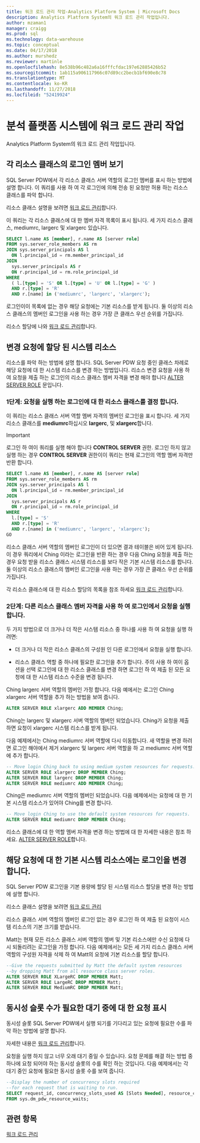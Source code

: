 ```yaml
---
title: 워크 로드 관리 작업-Analytics Platform System | Microsoft Docs
description: Analytics Platform System의 워크 로드 관리 작업입니다.
author: mzaman1
manager: craigg
ms.prod: sql
ms.technology: data-warehouse
ms.topic: conceptual
ms.date: 04/17/2018
ms.author: murshedz
ms.reviewer: martinle
ms.openlocfilehash: 8e538b96c482a6a16fffcfdac197e62885426b52
ms.sourcegitcommit: 1ab115a906117966c07d89cc2becb1bf690e8c78
ms.translationtype: MT
ms.contentlocale: ko-KR
ms.lasthandoff: 11/27/2018
ms.locfileid: "52419924"
---
```

# <a name="workload-management-tasks-in-analytics-platform-system"></a>분석 플랫폼 시스템에 워크 로드 관리 작업
Analytics Platform System의 워크 로드 관리 작업입니다.

## <a name="view-login-members-of-each-resource-class"></a>각 리소스 클래스의 로그인 멤버 보기
SQL Server PDW에서 각 리소스 클래스 서버 역할의 로그인 멤버를 표시 하는 방법에 설명 합니다. 이 쿼리를 사용 하 여 각 로그인에 의해 전송 된 요청만 허용 하는 리소스 클래스를 파악 합니다.  
  
리소스 클래스 설명을 보려면 [워크 로드 관리](workload-management.md)합니다.  
  
이 쿼리는 각 리소스 클래스에 대 한 멤버 자격 목록이 표시 됩니다. 세 가지 리소스 클래스, mediumrc, largerc 및 xlargerc 있습니다.  
  
```sql  
SELECT l.name AS [member], r.name AS [server role]  
FROM sys.server_role_members AS rm  
JOIN sys.server_principals AS l  
  ON l.principal_id = rm.member_principal_id  
JOIN  
  sys.server_principals AS r  
  ON r.principal_id = rm.role_principal_id  
WHERE  
  ( l.[type] = 'S' OR l.[type] = 'U' OR l.[type] = 'G' )  
  AND r.[type] = 'R'  
  AND r.[name] in ('mediumrc', 'largerc', 'xlargerc');  
```  
  
로그인이이 목록에 없는 경우 해당 요청에는 기본 리소스를 받게 됩니다. 둘 이상의 리소스 클래스의 멤버인 로그인을 사용 하는 경우 가장 큰 클래스 우선 순위를 가집니다.  
  
리소스 할당에 나와 [워크 로드 관리](workload-management.md)합니다.  
  
## <a name="change-the-system-resources-allocated-to-a-request"></a>변경 요청에 할당 된 시스템 리소스
리소스를 파악 하는 방법에 설명 합니다. SQL Server PDW 요청 중인 클래스 차례로 해당 요청에 대 한 시스템 리소스를 변경 하는 방법입니다. 리소스 변경 요청을 사용 하 여 요청을 제출 하는 로그인의 리소스 클래스 멤버 자격을 변경 해야 합니다 [ALTER SERVER ROLE](../t-sql/statements/alter-server-role-transact-sql.md) 문입니다.  
  
### <a name="step-1-determine-the-resource-class-for-the-login-running-the-request"></a>1단계: 요청을 실행 하는 로그인에 대 한 리소스 클래스를 결정 합니다.  
이 쿼리는 리소스 클래스 서버 역할 멤버 자격의 멤버인 로그인을 표시 합니다. 세 가지 리소스 클래스를 **mediumrc**하십시오 **largerc**, 및 **xlargerc**합니다.  
  
> [!IMPORTANT]  
> 로그인 하 여이 쿼리를 실행 해야 합니다 **CONTROL SERVER** 권한. 로그인 하지 않고 실행 하는 경우 **CONTROL SERVER** 권한이이 쿼리는 현재 로그인의 역할 멤버 자격만 반환 합니다.  
  
```sql  
SELECT l.name AS [member], r.name AS [server role]  
FROM sys.server_role_members AS rm  
JOIN sys.server_principals AS l  
  ON l.principal_id = rm.member_principal_id  
JOIN  
  sys.server_principals AS r  
  ON r.principal_id = rm.role_principal_id  
WHERE  
  l.[type] = 'S'   
  AND r.[type] = 'R'  
  AND r.[name] in ('mediumrc', 'largerc', 'xlargerc');  
GO  
```  
  
리소스 클래스 서버 역할의 멤버인 로그인이 더 있으면 결과 테이블은 비어 있게 됩니다. 이 경우 쿼리에서 Ching 이라는 로그인을 반환 하는 경우 다음 Ching 요청을 제출 하는 경우 요청 받을 리소스 클래스 시스템 리소스를 보다 작은 기본 시스템 리소스를 합니다. 둘 이상의 리소스 클래스의 멤버인 로그인을 사용 하는 경우 가장 큰 클래스 우선 순위를 가집니다.  
  
각 리소스 클래스에 대 한 리소스 할당의 목록을 참조 하세요 [워크 로드 관리](workload-management.md)합니다.  
  
### <a name="step-2-run-the-request-under-a-login-with-different-resource-class-membership"></a>2단계: 다른 리소스 클래스 멤버 자격을 사용 하 여 로그인에서 요청을 실행 합니다.  
두 가지 방법으로 더 크거나 더 작은 시스템 리소스 중 하나를 사용 하 여 요청을 실행 하려면:  
  
-   더 크거나 더 작은 리소스 클래스의 구성원 인 다른 로그인에서 요청을 실행 합니다.  
  
-   리소스 클래스 역할 중 하나에 필요한 로그인을 추가 합니다. 주의 사용 하 여이 옵션을 선택 로그인에 대 한 리소스 클래스를 변경 하면 로그인 하 여 제출 된 모든 요청에 대 한 시스템 리소스 수준을 변경 됩니다.  
  
Ching largerc 서버 역할의 멤버인 가정 합니다. 다음 예에서는 로그인 Ching xlargerc 서버 역할을 추가 하는 방법을 보여 줍니다.  
  
```sql  
ALTER SERVER ROLE xlargerc ADD MEMBER Ching;  
```  
  
Ching는 largerc 및 xlargerc 서버 역할의 멤버인 되었습니다. Ching가 요청을 제출 하면 요청이 xlargerc 시스템 리소스를 받게 됩니다.  
  
다음 예제에서는 Ching mediumrc 서버 역할에 다시 이동합니다.  새 역할을 변경 하려면 로그인 해야에서 제거 xlargerc 및 largerc 서버 역할을 하 고 mediumrc 서버 역할에 추가 합니다.  
  
```sql  
-- Move login Ching back to using medium system resources for requests.  
ALTER SERVER ROLE xlargerc DROP MEMBER Ching;  
ALTER SERVER ROLE largerc DROP MEMBER Ching;  
ALTER SERVER ROLE mediumrc ADD MEMBER Ching;  
```  
  
Ching은 mediumrc 서버 역할의 멤버인 되었습니다.  다음 예제에서는 요청에 대 한 기본 시스템 리소스가 있어야 Ching를 변경 합니다.  
  
```sql  
-- Move login Ching to use the default system resources for requests.  
ALTER SERVER ROLE mediumrc DROP MEMBER Ching;  
```  
  
리소스 클래스에 대 한 역할 멤버 자격을 변경 하는 방법에 대 한 자세한 내용은 참조 하세요. [ALTER SERVER ROLE](../t-sql/statements/alter-server-role-transact-sql.md)합니다.  

## <a name="change-a-login-to-the-default-system-resources-for-its-requests"></a>해당 요청에 대 한 기본 시스템 리소스에는 로그인을 변경 합니다.
SQL Server PDW 로그인을 기본 용량에 할당 된 시스템 리소스 할당을 변경 하는 방법에 설명 합니다. 
  
리소스 클래스 설명을 보려면 [워크 로드 관리](workload-management.md)  
  
리소스 클래스 서버 역할의 멤버인 로그인 없는 경우 로그인 하 여 제출 된 요청이 시스템 리소스의 기본 크기를 받습니다.  
  
Matt는 현재 모든 리소스 클래스 서버 역할의 멤버 및 기본 리소스에만 수신 요청에 다시 되돌리려는 로그인을 가정 합니다.  다음 예제에서는 모든 세 가지 리소스 클래스 서버 역할의 구성원 자격을 삭제 하 여 Matt의 요청에 기본 리소스를 할당 합니다.  
  
```sql  
--Give the requests submitted by Matt the default system resources   
--by dropping Matt from all resource class server roles.  
ALTER SERVER ROLE XLargeRC DROP MEMBER Matt;  
ALTER SERVER ROLE LargeRC DROP MEMBER Matt;  
ALTER SERVER ROLE MediumRC DROP MEMBER Matt;  
```  
  
## <a name="display-the-number-of-concurrency-slots-needed-for-a-waiting-request"></a>동시성 슬롯 수가 필요한 대기 중에 대 한 요청 표시
동시성 슬롯 SQL Server PDW에서 실행 되기를 기다리고 있는 요청에 필요한 수를 파악 하는 방법에 설명 합니다.  
  
자세한 내용은 [워크 로드 관리](workload-management.md)합니다.  
  
요청을 실행 하지 않고 너무 오래 대기 중일 수 있습니다. 요청 문제를 해결 하는 방법 중 하나에 요청 되어야 하는 동시성 슬롯의 수를 확인 하는 것입니다.  다음 예제에서는 각 대기 중인 요청에 필요한 동시성 슬롯 수를 보여 줍니다.  
  
```sql  
--Display the number of concurrency slots required   
--for each request that is waiting to run.  
SELECT request_id, concurrency_slots_used AS [Slots Needed], resource_class AS [Resource Class]  
FROM sys.dm_pdw_resource_waits;  
```  
  
  
## <a name="see-also"></a>관련 항목  
[워크 로드 관리](workload-management.md)  
  

